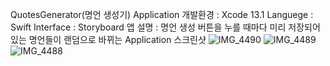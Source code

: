 QuotesGenerator(명언 생성기) Application
개발환경 : Xcode 13.1
Languege : Swift
Interface : Storyboard
앱 설명 : 명언 생성 버튼을 누를 때마다 미리 저장되어 있는 명언들이 랜덤으로 바뀌는 Application
스크린샷
![IMG_4490](https://user-images.githubusercontent.com/57060443/147471980-67b680f1-9d8d-4199-b833-1217e6fdd24f.PNG)
![IMG_4489](https://user-images.githubusercontent.com/57060443/147471984-3b747e2f-ffa3-4719-a745-634c9855f2c8.PNG)
![IMG_4488](https://user-images.githubusercontent.com/57060443/147471986-930bef73-a339-42b0-836f-683857ce1182.PNG)
